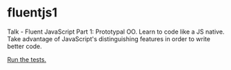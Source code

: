 fluentjs1
=========

Talk - Fluent JavaScript Part 1: Prototypal OO. Learn to code like a JS native. Take advantage of JavaScript's distinguishing features in order to write better code.

[Run the tests.](http://dilvie.github.com/fluentjs1/test.html "FluentJS tests.")
